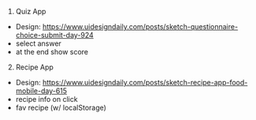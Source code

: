 1. Quiz App

- Design: https://www.uidesigndaily.com/posts/sketch-questionnaire-choice-submit-day-924
- select answer
- at the end show score

2. Recipe App
- Design: https://www.uidesigndaily.com/posts/sketch-recipe-app-food-mobile-day-615
- recipe info on click
- fav recipe (w/ localStorage)
